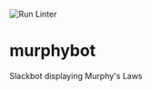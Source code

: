 ![Run Linter](https://github.com/glenak1911/murphybot/workflows/Run%20Linter/badge.svg)

# murphybot
Slackbot displaying Murphy's Laws
